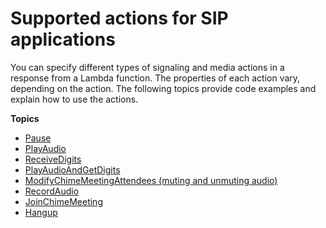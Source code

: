 # Supported actions for SIP applications<a name="specify-actions"></a>

You can specify different types of signaling and media actions in a response from a Lambda function\. The properties of each action vary, depending on the action\. The following topics provide code examples and explain how to use the actions\.

**Topics**
+ [Pause](pause.md)
+ [PlayAudio](play-audio.md)
+ [ReceiveDigits](listen-to-digits.md)
+ [PlayAudioAndGetDigits](play-audio-get-digits.md)
+ [ModifyChimeMeetingAttendees \(muting and unmuting audio\)](mute-unmute.md)
+ [RecordAudio](record-audio.md)
+ [JoinChimeMeeting](join-chime-meeting.md)
+ [Hangup](hangup.md)